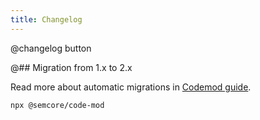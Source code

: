 ```yaml
---
title: Changelog
---
```


@changelog button

@## Migration from 1.x to 2.x

Read more about automatic migrations in [Codemod guide](/utils/code-mod).

```bash
npx @semcore/code-mod
```
